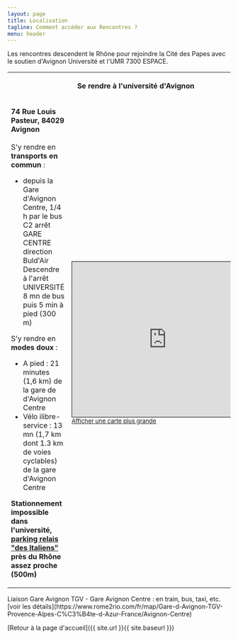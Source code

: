 ```yaml
---
layout: page
title: Localisation
tagline: Comment accéder aux Rencontres ?
menu: header
---
```


Les rencontres descendent le Rhône pour rejoindre la Cité des Papes avec le soutien d'Avignon Université et l'UMR 7300 ESPACE.

<!-- Si vous venez de loin, n'hésitez pas à proposer un [covoiturage](https://www.covievent.org/covoiturage/rencontres-des-utilisateurs-francophones-de-qgis-edition-2023/fd0136f530d30cafbd9159e45cbc3fb1) -->

<table>
  <tr>
    <th colspan=2><p align=center>Se rendre à l'université d'Avignon</p></th>
  </tr>
  <tr>
    <td>
      <p><b>74 Rue Louis Pasteur, 84029 Avignon</b><br/><br/>
      S'y rendre en <b>transports en commun</b> : <br/>
      <ul>
        <li>depuis la Gare d'Avignon Centre, 1/4 h par le bus C2 arrêt GARE CENTRE direction Buld'Air<br />Descendre à l'arrêt UNIVERSITÉ
          8 mn de bus puis 5 min à pied (300 m)</li>
      </ul>
      S'y rendre en <b>modes doux</b> : <br/>
      <ul>
        <li>A pied : 21 minutes (1,6 km) de la gare de d'Avignon Centre</li>
        <li>Vélo ilibre-service : 13 mn (1,7 km dont 1.3 km de voies cyclables) de la gare d'Avignon Centre</li>
      </ul>
      <!--
        -->
      <strong>Stationnement impossible dans l'université, <a href="https://umap.openstreetmap.fr/fr/map/avignon-universite-qgis-fr-2025_1230595#14/43.9477/4.8006">parking relais "des Italiens"</a> près du Rhône assez proche (500m)</strong>
      </p>
    </td>
    <td>
<iframe width="425" height="350" src="http://u.osmfr.org/m/1230672/" style="border: 1px solid black"></iframe><br/><small><a href="https://umap.openstreetmap.fr/fr/map/avignon-universite-qgis-fr-2025_1230595#14/43.9477/4.8556">Afficher une carte plus grande</a></small>
    </td>
  </tr>
 </table>
Liaison Gare Avignon TGV - Gare Avignon Centre : en train, bus, taxi, etc. [voir les détails](https://www.rome2rio.com/fr/map/Gare-d-Avignon-TGV-Provence-Alpes-C%C3%B4te-d-Azur-France/Avignon-Centre)

[Retour à la page d'accueil]({{ site.url }}{{ site.baseurl }})
